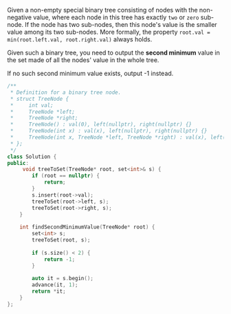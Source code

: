 Given a non-empty special binary tree consisting of nodes with the non-negative value, where each node in this tree has exactly `two` or `zero` sub-node. If the node has two sub-nodes, then this node's value is the smaller value among its two sub-nodes. More formally, the property `root.val = min(root.left.val, root.right.val)` always holds.

Given such a binary tree, you need to output the **second minimum** value in the set made of all the nodes' value in the whole tree.

If no such second minimum value exists, output -1 instead.

```c++
/**
 * Definition for a binary tree node.
 * struct TreeNode {
 *     int val;
 *     TreeNode *left;
 *     TreeNode *right;
 *     TreeNode() : val(0), left(nullptr), right(nullptr) {}
 *     TreeNode(int x) : val(x), left(nullptr), right(nullptr) {}
 *     TreeNode(int x, TreeNode *left, TreeNode *right) : val(x), left(left), right(right) {}
 * };
 */
class Solution {
public:
     void treeToSet(TreeNode* root, set<int>& s) {
        if (root == nullptr) {
            return;
        }
        s.insert(root->val);
        treeToSet(root->left, s);
        treeToSet(root->right, s);
    }
    
    int findSecondMinimumValue(TreeNode* root) {
        set<int> s;
        treeToSet(root, s);
        
        if (s.size() < 2) {
            return -1;
        }
        
        auto it = s.begin();
        advance(it, 1);
        return *it;
    }  
};
```
